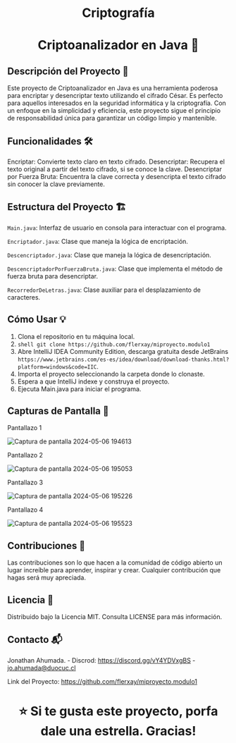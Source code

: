 <h1 align="center">Criptografía</h1>

<h1 align="center"> Criptoanalizador en Java 🚀</h1>

<h2>Descripción del Proyecto 📝</h2>

Este proyecto de Criptoanalizador en Java es una herramienta poderosa para encriptar y desencriptar texto utilizando el cifrado César. Es perfecto para aquellos interesados en la seguridad informática y la criptografía. Con un enfoque en la simplicidad y eficiencia, este proyecto sigue el principio de responsabilidad única para garantizar un código limpio y mantenible.

## Funcionalidades 🛠️

Encriptar: Convierte texto claro en texto cifrado.
Desencriptar: Recupera el texto original a partir del texto cifrado, si se conoce la clave.
Desencriptar por Fuerza Bruta: Encuentra la clave correcta y desencripta el texto cifrado sin conocer la clave previamente.

## Estructura del Proyecto 🏗️

`Main.java`: Interfaz de usuario en consola para interactuar con el programa.

`Encriptador.java`: Clase que maneja la lógica de encriptación.

`Descencriptador.java`: Clase que maneja la lógica de desencriptación.

`DescencriptadorPorFuerzaBruta.java`: Clase que implementa el método de fuerza bruta para desencriptar.

`RecorredorDeLetras.java`: Clase auxiliar para el desplazamiento de caracteres.

## Cómo Usar 💡

1. Clona el repositorio en tu máquina local.
2. `shell
   git clone https://github.com/flerxay/miproyecto.modulo1`
4. Abre IntelliJ IDEA Community Edition, descarga gratuita desde JetBrains `https://www.jetbrains.com/es-es/idea/download/download-thanks.html?platform=windows&code=IIC`.
5. Importa el proyecto seleccionando la carpeta donde lo clonaste.
6. Espera a que IntelliJ indexe y construya el proyecto.
7. Ejecuta Main.java para iniciar el programa.

## Capturas de Pantalla 📸 

Pantallazo 1

![Captura de pantalla 2024-05-06 194613](https://github.com/flerxay/miproyecto.modulo1/assets/97056884/90c225f2-1903-4360-944d-1e8975bde1f1)

Pantallazo 2

![Captura de pantalla 2024-05-06 195053](https://github.com/flerxay/miproyecto.modulo1/assets/97056884/c6b689ab-4cb9-40c4-a10b-ae364f4356dc)

Pantallazo 3

![Captura de pantalla 2024-05-06 195226](https://github.com/flerxay/miproyecto.modulo1/assets/97056884/f15434d1-1743-45d4-84d2-68efc7a160d6)

Pantallazo 4

![Captura de pantalla 2024-05-06 195523](https://github.com/flerxay/miproyecto.modulo1/assets/97056884/f520443d-ce55-4685-9f0a-faeda70e39dc)

## Contribuciones 🤝
Las contribuciones son lo que hacen a la comunidad de código abierto un lugar increíble para aprender, inspirar y crear. Cualquier contribución que hagas será muy apreciada.

## Licencia 📄
Distribuido bajo la Licencia MIT. Consulta LICENSE para más información.

## Contacto 📬
Jonathan Ahumada. - Discrod: https://discord.gg/vY4YDVxgBS - jo.ahumada@duocuc.cl

Link del Proyecto: https://github.com/flerxay/miproyecto.modulo1

<h1 align="center">⭐️ Si te gusta este proyecto, porfa dale una estrella. Gracias!</h1>




